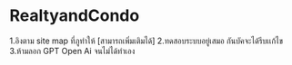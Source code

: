 # RealtyandCondo
1.อิงตาม site map ที่ภูทำให้ [สามารถเพิ่มเติมได้]
2.ทดสอบระบบอยู่เสมอ กันบัคจะได้รีบเเก้ไข
3.ห้ามลอก GPT Open Ai จนไม่ได้ทำเอง